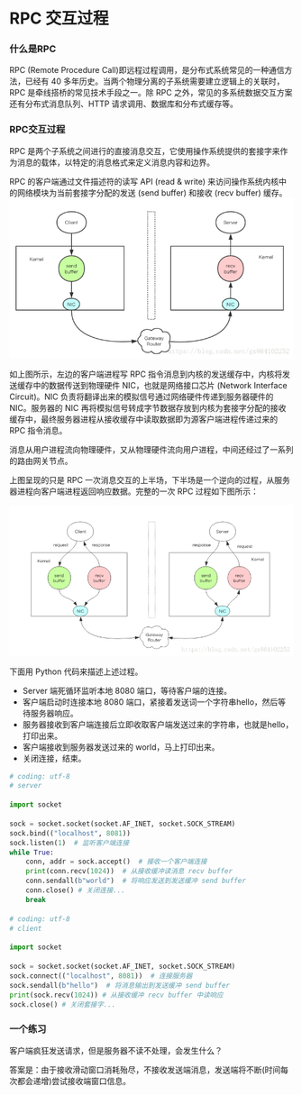 # RPC 交互过程
### 什么是RPC

RPC (Remote Procedure Call)即远程过程调用，是分布式系统常见的一种通信方法，已经有 40 多年历史。当两个物理分离的子系统需要建立逻辑上的关联时，RPC 是牵线搭桥的常见技术手段之一。除 RPC 之外，常见的多系统数据交互方案还有分布式消息队列、HTTP 请求调用、数据库和分布式缓存等。

### RPC交互过程

RPC 是两个子系统之间进行的直接消息交互，它使用操作系统提供的套接字来作为消息的载体，以特定的消息格式来定义消息内容和边界。

RPC 的客户端通过文件描述符的读写 API (read & write) 来访问操作系统内核中的网络模块为当前套接字分配的发送 (send buffer) 和接收 (recv buffer) 缓存。
![交互1](../../images/rpc-1-1.png)

如上图所示，左边的客户端进程写 RPC 指令消息到内核的发送缓存中，内核将发送缓存中的数据传送到物理硬件 NIC，也就是网络接口芯片 (Network Interface Circuit)。NIC 负责将翻译出来的模拟信号通过网络硬件传递到服务器硬件的 NIC。服务器的 NIC 再将模拟信号转成字节数据存放到内核为套接字分配的接收缓存中，最终服务器进程从接收缓存中读取数据即为源客户端进程传递过来的 RPC 指令消息。

消息从用户进程流向物理硬件，又从物理硬件流向用户进程，中间还经过了一系列的路由网关节点。

上图呈现的只是 RPC 一次消息交互的上半场，下半场是一个逆向的过程，从服务器进程向客户端进程返回响应数据。完整的一次 RPC 过程如下图所示：

![交互2](../../images/rpc-1-2.png)

下面用 Python 代码来描述上述过程。

- Server 端死循环监听本地 8080 端口，等待客户端的连接。
- 客户端启动时连接本地 8080 端口，紧接着发送词一个字符串hello，然后等待服务器响应。
- 服务器接收到客户端连接后立即收取客户端发送过来的字符串，也就是hello，打印出来。
- 客户端接收到服务器发送过来的 world，马上打印出来。
- 关闭连接，结束。

```python
# coding: utf-8
# server

import socket

sock = socket.socket(socket.AF_INET, socket.SOCK_STREAM)
sock.bind(("localhost", 8081))
sock.listen(1)  # 监听客户端连接
while True:
    conn, addr = sock.accept()  # 接收一个客户端连接
    print(conn.recv(1024))  # 从接收缓冲读消息 recv buffer
    conn.sendall(b"world")  # 将响应发送到发送缓冲 send buffer
    conn.close() # 关闭连接...
    break

# coding: utf-8
# client

import socket

sock = socket.socket(socket.AF_INET, socket.SOCK_STREAM)
sock.connect(("localhost", 8081))  # 连接服务器
sock.sendall(b"hello")  # 将消息输出到发送缓冲 send buffer
print(sock.recv(1024)) # 从接收缓冲 recv buffer 中读响应
sock.close() # 关闭套接字...
```
### 一个练习
客户端疯狂发送请求，但是服务器不读不处理，会发生什么？

答案是：由于接收滑动窗口消耗殆尽，不接收发送端消息，发送端将不断(时间每次都会递增)尝试接收端窗口信息。